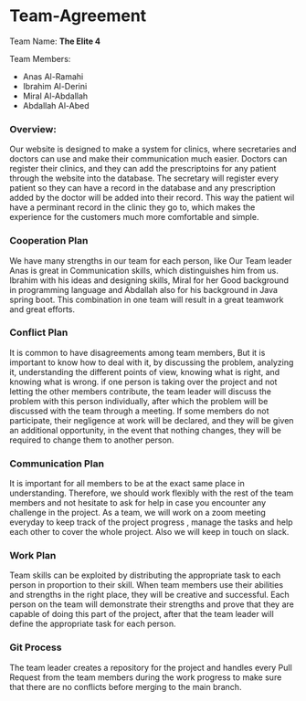 # Team-Agreement


Team Name: **The Elite 4**

Team Members: 
+ Anas Al-Ramahi
+ Ibrahim Al-Derini
+ Miral Al-Abdallah
+ Abdallah Al-Abed


### Overview:
Our website is designed to make a system for clinics, where secretaries and doctors can use and make their communication much easier. Doctors can register their clinics, and they can add the prescriptoins for any patient through the website into the database. The secretary will register every patient so they can have a record in the database and any prescription added by the doctor will be added into their record. This way the patient wil have a perminant record in the clinic they go to, which makes the experience for the customers much more comfortable and simple.


### Cooperation Plan
We have many strengths in our team for each person, like  Our Team leader Anas is great in Communication skills, which distinguishes him from us. Ibrahim with his ideas and designing skills, Miral for her Good background in programming language and Abdallah also for his background in Java spring boot. This combination in one team will result in a great teamwork and great efforts. 


### Conflict Plan 
It is common to have disagreements among team members, But it is important to know how to deal with it, by discussing the problem, analyzing it, understanding the different points of view, knowing what is right, and knowing what is wrong. if one person is taking over the project and not letting the other members contribute, the team leader will discuss the problem with this person individually, after which the problem will be discussed with the team through a meeting. If some members do not participate, their negligence at work will be declared, and they will be given an additional opportunity, in the event that nothing changes, they will be required to change them to another person.


### Communication Plan
It is important for all members to be at the exact same place in understanding. Therefore, we should work flexibly with the rest of the team members and not hesitate to ask for help in case you encounter any challenge in the project. As a team, we will work on a zoom meeting everyday to keep track of the project progress , manage the tasks and help each other to cover the whole project. Also we will keep in touch on slack.


### Work Plan
Team skills can be exploited by distributing the appropriate task to each person in proportion to their skill. When team members use their abilities and strengths in the right place, they will be creative and successful.  Each person on the team will demonstrate their strengths and prove that they are capable of doing this part of the project, after that the team leader will define the appropriate task for each person. 


### Git Process
The team leader creates a repository for the project and handles every Pull Request from the team members during the work progress to make sure that there are no conflicts before merging to the main branch.
